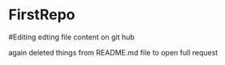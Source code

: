 # FirstRepo

#Editing
edting file content on git hub

again deleted things from README.md file to open full request
